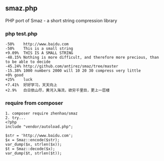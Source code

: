## smaz.php
PHP port of Smaz - a short string compression library
### php test.php
    -50%	http://www.baidu.com
    -50%	This is a small string
    +9.09%	THIS IS A SMALL STRING
    -48.15%	Nothing is more difficult, and therefore more precious, than to be able to decide
    -45.24%	http://github.com/antirez/smaz/tree/master
    -15.38%	1000 numbers 2000 will 10 20 30 compress very little
    +0%	good
    +25%	luck
    +7.41%	好好学习，天天向上
    +2.9%	白日依山尽，黄河入海流，欲穷千里目，更上一层楼
    
### require from composer
    1. composer require zhenhao/smaz
    2. try...
    <?php
    include "vendor/autoload.php";
    
    $str = 'http://www.baidu.com';
    $x = Smaz::encode($str);
    var_dump($x, strlen($x));
    $t = Smaz::decode($x);
    var_dump($t, strlen($t));
    
    
